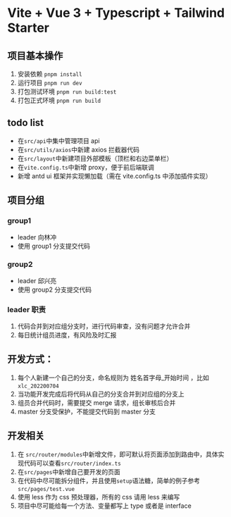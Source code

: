 # Vite + Vue 3 + Typescript + Tailwind Starter

## 项目基本操作

1. 安装依赖 `pnpm install`
2. 运行项目 `pnpm run dev`
3. 打包测试环境 `pnpm run build:test`
4. 打包正式环境 `pnpm run build`

## todo list

- 在`src/api`中集中管理项目 api
- 在`src/utils/axios`中新建 axios 拦截器代码
- 在`src/layout`中新建项目外部模板（顶栏和右边菜单栏）
- 在`vite.config.ts`中新增 proxy，便于前后端联调
- 新增 antd ui 框架并实现懒加载（需在 vite.config.ts 中添加插件实现）

## 项目分组

### group1

- leader 向林冲
- 使用 group1 分支提交代码

### group2

- leader 邱兴亮
- 使用 group2 分支提交代码

### leader 职责

1. 代码合并到对应组分支时，进行代码审查，没有问题才允许合并
2. 每日统计组员进度，有风险及时汇报

## 开发方式：

1. 每个人新建一个自己的分支，命名规则为 姓名首字母\_开始时间 ，比如 `xlc_202200704`
2. 当功能开发完成后将代码从自己的分支合并到对应组的分支上
3. 组员合并代码时，需要提交 merge 请求，组长审核后合并
4. master 分支受保护，不能提交代码到 master 分支

## 开发相关

1. 在 `src/router/modules`中新增文件，即可默认将页面添加到路由中，具体实现代码可以查看`src/router/index.ts`
2. 在`src/pages`中新增自己要开发的页面
3. 在代码中尽可能拆分组件，并且使用`setup`语法糖，简单的例子参考`src/pages/test.vue`
4. 使用 less 作为 css 预处理器，所有的 css 请用 less 来编写
5. 项目中尽可能给每一个方法、变量都写上 type 或者是 interface
